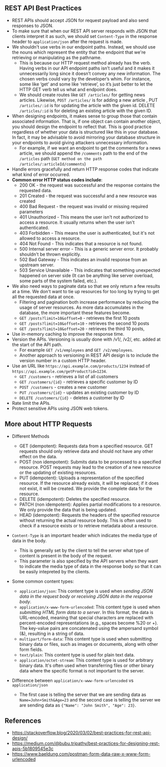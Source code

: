 ## REST API Best Practices

- REST APIs should accept JSON for request payload and also send responses to JSON.
- To make sure that when our REST API server responds with JSON that clients interpret it as such, we should set `Content-Type` in the response header to `application/json` after the request is made.
- We shouldn't use verbs in our endpoint paths. Instead, we should use the nouns which represent the entity that the endpoint that we're retrieving or manipulating as the pathname.
  - This is because our HTTP request method already has the verb. Having verbs in our API endpoint paths isn’t useful and it makes it unnecessarily long since it doesn’t convey any new information. The chosen verbs could vary by the developer’s whim. For instance, some like ‘get’ and some like ‘retrieve’, so it’s just better to let the HTTP GET verb tell us what and endpoint does.
  - We should create routes like `GET /articles/` for getting news articles. Likewise, `POST /articles/` is for adding a new article , PUT `/articles/:id` is for updating the article with the given id. DELETE `/articles/:id` is for deleting an existing article with the given ID.
- When designing endpoints, it makes sense to group those that contain associated information. That is, if one object can contain another object, you should design the endpoint to reflect that. This is good practice regardless of whether your data is structured like this in your database. In fact, it may be advisable to avoid mirroring your database structure in your endpoints to avoid giving attackers unnecessary information.
  - For example, if we want an endpoint to get the comments for a news article, we should append the `/comments` path to the end of the `/articles` path (`GET method on the path /articles/:articleId/comments`)
- Handle errors gracefully and return HTTP response codes that indicate what kind of error occurred.
- **Common error HTTP status codes include**:
  - 200 OK - the request was successful and the response contains the requested data.
  - 201 Created - the request was successful and a new resource was created
  - 400 Bad Request - the request was invalid or missing required parameters
  - 401 Unauthorized - This means the user isn't not authorized to access a resource. It usually returns when the user isn't authenticated.
  - 403 Forbidden - This means the user is authenticated, but it's not allowed to access a resource.
  - 404 Not Found - This indicates that a resource is not found.
  - 500 Internal server error - This is a generic server error. It probably shouldn't be thrown explicitly.
  - 502 Bad Gateway - This indicates an invalid response from an upstream server.
  - 503 Service Unavailable - This indicates that something unexpected happened on server side (It can be anything like server overload, some parts of the system failed, etc.).
- We also need ways to paginate data so that we only return a few results at a time. We don't want to tie up resources for too long by trying to get all the requested data at once.
  - Filtering and pagination both increase performance by reducing the usage of server resources. As more data accumulates in the database, the more important these features become.
  - `GET /posts?limit=10&offset=0` - retrieves the first 10 posts
  - `GET /posts?limit=10&offset=10` - retrieves the second 10 posts
  - `GET /posts?limit=10&offset=20` - retrieves the third 10 posts,
- Use in-memory caching to improve the response time.
- Version the APIs. Versioning is usually done with /v1/, /v2/, etc. added at the start of the API path.
  - For example `GET /v1/employees` and `GET /v2/employees`.
  - Another approach to versioning in REST API design is to include the version number in a custom HTTP header.
- Use an URL like `https://api.example.com/products/1234` instead of `https://api.example.com/getProduct?id=1234`.
  - `GET /customers` - retrieves a list of all customers
  - `GET /customers/{id}` - retrieves a specific customer by ID
  - `POST /customers` - creates a new customer
  - `PUT /customers/{id}` - updates an existing customer by ID
  - `DELETE /customers/{id}` - deletes a customer by ID
- Rate limit the APIs.
- Protect sensitive APIs using JSON web tokens.

## More about HTTP Requests

- Different Methods

  - GET (idempotent): Requests data from a specified resource. GET requests should only retrieve data and should not have any other effect on the data.
  - POST (non idempotent): Submits data to be processed to a specified resource. POST requests may lead to the creation of a new resource or the updating of existing resources.
  - PUT (idempotent): Uploads a representation of the specified resource. If the resource already exists, it will be replaced; if it does not exist, it will be created. We provide the complete data for the resource.
  - DELETE (idempotent): Deletes the specified resource.
  - PATCH (non idempotent): Applies partial modifications to a resource. We only provide the data that is being updated.
  - HEAD (idempotent): Requests the headers of the specified resource without returning the actual resource body. This is often used to check if a resource exists or to retrieve metadata about a resource.

- `Content-Type` is an important header which indicates the media type of data in the body.
  - This is generally set by the client to tell the server what type of content is present in the body of the request.
  - This parameter is also specified by the API servers when they want to indicate the media type of data in the response body so that it can be easily intepreted by the clients.
- Some common content types:

  - `application/json`: This content type is used when _sending JSON data in the request body or receiving JSON data in the response body_.
  - `application/x-www-form-urlencoded`: This content type is used when _submitting HTML form data to a server_. In this format, the data is URL-encoded, meaning that special characters are replaced with percent-encoded representations (e.g., spaces become %20 or +). The key-value pairs are concatenated using the ampersand symbol (&), resulting in a string of data.
  - `multipart/form-data`: This content type is used when submitting binary data or files, such as images or documents, along with other form fields.
  - `text/plain`: This content type is used for plain text data.
  - `application/octet-stream`: This content type is used for arbitrary binary data. It's often used when transferring files or other binary data where the specific format is not important to the server.

- Difference between `application/x-www-form-urlencoded` vs `application/json`
  - The first case is telling the server that we are sending data as `Name=John+Smith&Age=23` and the second case is telling the server we are sending data as `{"Name": "John Smith", "Age": 23}`.

## References

- https://stackoverflow.blog/2020/03/02/best-practices-for-rest-api-design/
- https://medium.com/@bubu.tripathy/best-practices-for-designing-rest-apis-5b1809545e3c
- https://www.baeldung.com/postman-form-data-raw-x-www-form-urlencoded
